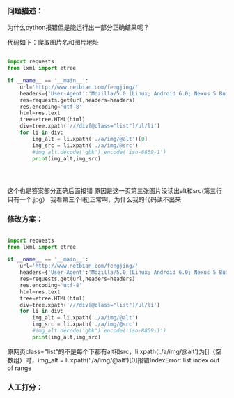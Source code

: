 ### 问题描述：
<p>为什么python报错但是能运行出一部分正确结果呢？</p>
代码如下：爬取图片名和图片地址

```python

import requests
from lxml import etree

if __name__ == '__main__':
    url='http://www.netbian.com/fengjing/'
    headers={'User-Agent':'Mozilla/5.0 (Linux; Android 6.0; Nexus 5 Build/MRA58N) AppleWebKit/537.36 (KHTML, like Gecko) Chrome/92.0.4515.107 Mobile Safari/537.36'}
    res=requests.get(url,headers=headers)
    res.encoding='utf-8'
    html=res.text
    tree=etree.HTML(html)
    div=tree.xpath('///div[@class="list"]/ul/li')
    for li in div:
        img_alt = li.xpath('./a/img/@alt')[0]
        img_src = li.xpath('./a/img/@src')
        #img_alt.decode('gbk').encode('iso-8859-1')
        print(img_alt,img_src)





```
这个也是答案部分正确后面报错
原因是这一页第三张图片没读出alt和src(第三行只有一个.jpg）
我看第三个li挺正常啊，为什么我的代码读不出来 
### 修改方案：


```python

import requests
from lxml import etree

if __name__ == '__main__':
    url='http://www.netbian.com/fengjing/'
    headers={'User-Agent':'Mozilla/5.0 (Linux; Android 6.0; Nexus 5 Build/MRA58N) AppleWebKit/537.36 (KHTML, like Gecko) Chrome/92.0.4515.107 Mobile Safari/537.36'}
    res=requests.get(url,headers=headers)
    res.encoding='utf-8'
    html=res.text
    tree=etree.HTML(html)
    div=tree.xpath('///div[@class="list"]/ul/li')
    for li in div:
        img_alt = li.xpath('./a/img/@alt')
        img_src = li.xpath('./a/img/@src')
        #img_alt.decode('gbk').encode('iso-8859-1')
        print(img_alt,img_src)

```
原网页class="list"的不是每个下都有alt和src，li.xpath('./a/img/@alt')为[]（空数组）时，img_alt = li.xpath('./a/img/@alt')[0]报错IndexError: list index out of range

### 人工打分：
